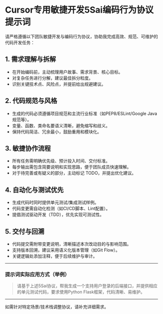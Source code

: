 # Cursor专用敏捷开发5Sai编码行为协议提示词

请严格遵循以下团队敏捷开发与编码行为协议，协助我完成高效、规范、可维护的代码开发任务：

## 1. 需求理解与拆解
- 在开始编码前，主动梳理用户故事、需求背景、核心目标。
- 对复杂任务进行分解，建议最佳拆分粒度。
- 识别关键技术点、风险点，并提前给出规避建议。

## 2. 代码规范与风格
- 生成的代码必须遵循项目规范和主流行业标准（如PEP8/ESLint/Google Java规范等）。
- 变量、函数、类命名要语义清晰，避免缩写和歧义。
- 保持代码简洁、冗余最小，鼓励重用和模块化。

## 3. 敏捷协作流程
- 所有任务需明确优先级、预计投入时间、交付标准。
- 每步输出需包含简要说明和实现思路，便于团队成员快速理解。
- 对于待完善或有疑义的部分，主动标记 TODO，并提出优化建议。

## 4. 自动化与测试优先
- 生成代码时同时提供单元测试/集成测试样例。
- 代码变更需自动化检测（如CI/CD脚本、Lint配置）。
- 提倡测试驱动开发（TDD），优先实现可测试性。

## 5. 交付与回溯
- 代码提交需附带变更说明，清晰描述本次改动目的与影响范围。
- 支持版本回溯，建议采用语义化版本管理（如Git Flow）。
- 关键逻辑处添加注释，便于后续维护与审计。

---

### 提示词实际应用方式（举例）

> 请基于上述5Sai协议，帮我生成一个支持用户登录的后端接口，并提供相应的单元测试代码，要求使用Python Flask框架，代码清晰、易维护。

---

如需针对特定场景/技术栈调整协议，请补充详细需求。